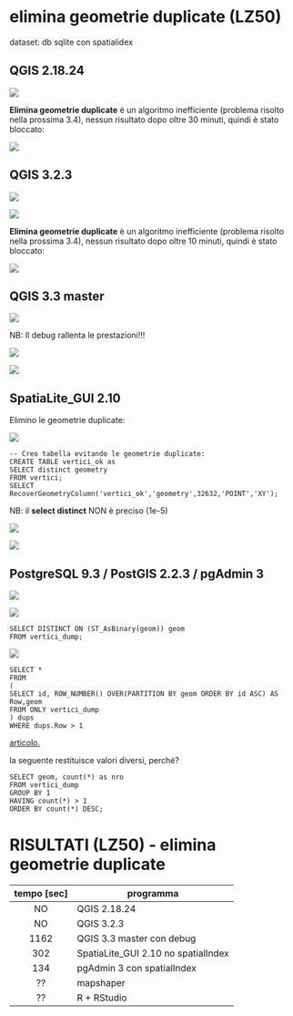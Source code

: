 # elimina geometrie duplicate (LZ50)

dataset: db sqlite con spatialidex

## QGIS 2.18.24

![](../img/qgis21824_info.png)

**Elimina geometrie duplicate** è un algoritmo inefficiente (problema risolto nella prossima 3.4), nessun risultato dopo oltre 30 minuti, quindi è stato bloccato:

![](../img/elimina_geom_duplicate/qgis21824_03.png)

## QGIS 3.2.3

![](../img/qgis323_info.png)

![](../img/elimina_geom_duplicate/qgis323_03.png)

**Elimina geometrie duplicate** è un algoritmo inefficiente (problema risolto nella prossima 3.4), nessun risultato dopo oltre 10 minuti, quindi è stato bloccato:

![](../img/elimina_geom_duplicate/qgis323_04.png)

## QGIS 3.3 master

![](../img/qgis33_master_info.png)

NB: Il debug rallenta le prestazioni!!!

![](../img/elimina_geom_duplicate/qgis33master_04.png)

![](../img/elimina_geom_duplicate/qgis33master_05.png)

## SpatiaLite_GUI 2.10

Elimino le geometrie duplicate:

![](../img/spatialite_gui_210_info.png)

```
-- Creo tabella evitando le geometrie duplicate:
CREATE TABLE vertici_ok as 
SELECT distinct geometry
FROM vertici;
SELECT RecoverGeometryColumn('vertici_ok','geometry',32632,'POINT','XY');
```
NB: il **select distinct** NON è preciso (1e-5)

![](../img/elimina_geom_duplicate/spatialite_gui_210_04.png)

![](../img/elimina_geom_duplicate/spatialite_gui_210_02.png)

## PostgreSQL 9.3 / PostGIS 2.2.3 / pgAdmin 3

![](../img/pgAmin3_info.png)

![](../img/elimina_geom_duplicate/pgAmin3_02.png)

```
SELECT DISTINCT ON (ST_AsBinary(geom)) geom 
FROM vertici_dump;
```

![](../img/elimina_geom_duplicate/pgAmin3_03.png)

```
SELECT * 
FROM 
(
SELECT id, ROW_NUMBER() OVER(PARTITION BY geom ORDER BY id ASC) AS Row,geom 
FROM ONLY vertici_dump
) dups 
WHERE dups.Row > 1
```
[articolo.](https://gis4programmers.wordpress.com/2016/10/11/detecting-duplicated-geometries-in-a-postgis-table/)

la seguente restituisce valori diversi, perché?
```
SELECT geom, count(*) as nro
FROM vertici_dump
GROUP BY 1
HAVING count(*) > 1
ORDER BY count(*) DESC;
```

# RISULTATI (LZ50) - elimina geometrie duplicate

tempo [sec]|programma
:---------:|---------
NO|QGIS 2.18.24
NO|QGIS 3.2.3
1162|QGIS 3.3 master con debug
302| SpatiaLite_GUI 2.10 no spatialIndex
134|pgAdmin 3 con spatialIndex
??|mapshaper
??|R + RStudio